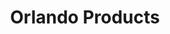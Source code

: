 ---
title: "Orlando Products"
layout: "product"
draft: false
products:
    - id: 28
      name: "FLOAT SWITCH ORLANDO 16A 3M COUNTER WEIGHT"
      category: "Pumps"
      owner: "Orlando"
      image: "/images/orlando/FLOAT SWITCH ORLANDO 16A 3M COUNTER WEIGHT.png"
    - id: 29
      name: "PRESSURE SWITCH TELEMECANIQUE SENSORS (FSG2)"
      category: "Adapter"
      owner: "Orlando"
      image: "/images/orlando/PRESSURE SWITCH TELEMECANIQUE SENSORS (FSG2).png"

---